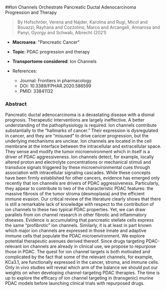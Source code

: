 ##Ion Channels Orchestrate Pancreatic Ductal Adenocarcinoma Progression and Therapy

> By Hofschröer, Verena and Najder, Karolina and Rugi, Micol and Bouazzi, Rayhana and Cozzolino, Marco and Arcangeli, Annarosa and Panyi, Gyorgy and Schwab, Albrecht (2021)

- **Macroarea**: "Pancreatic Cancer"
- **Topic**: PDAC progression and therapy
- **Transportome considered**: Ion Channels

- References:
  - Journal: Frontiers in pharmacology
  - DOI: 10.3389/FPHAR.2020.586599
  - PMID: 33841132

### Abstract

Pancreatic ductal adenocarcinoma is a devastating disease with a dismal prognosis. Therapeutic interventions are largely ineffective. A better understanding of the pathophysiology is required. Ion channels contribute substantially to the “hallmarks of cancer.” Their expression is dysregulated in cancer, and they are “misused” to drive cancer progression, but the underlying mechanisms are unclear. Ion channels are located in the cell membrane at the interface between the intracellular and extracellular space. They sense and modify the tumor microenvironment which in itself is a driver of PDAC aggressiveness. Ion channels detect, for example, locally altered proton and electrolyte concentrations or mechanical stimuli and transduce signals triggered by these microenvironmental cues through association with intracellular signaling cascades. While these concepts have been firmly established for other cancers, evidence has emerged only recently that ion channels are drivers of PDAC aggressiveness. Particularly, they appear to contribute to two of the characteristic PDAC features: the massive fibrosis of the tumor stroma (desmoplasia) and the efficient immune evasion. Our critical review of the literature clearly shows that there is still a remarkable lack of knowledge with respect to the contribution of ion channels to these two typical PDAC properties. Yet, we can draw parallels from ion channel research in other fibrotic and inflammatory diseases. Evidence is accumulating that pancreatic stellate cells express the same “profibrotic” ion channels. Similarly, it is at least in part known which major ion channels are expressed in those innate and adaptive immune cells that populate the PDAC microenvironment. We explore potential therapeutic avenues derived thereof. Since drugs targeting PDAC-relevant ion channels are already in clinical use, we propose to repurpose those in PDAC. The quest for ion channel targets is both motivated and complicated by the fact that some of the relevant channels, for example, KCa3.1, are functionally expressed in the cancer, stroma, and immune cells. Only in vivo studies will reveal which arm of the balance we should put our weights on when developing channel-targeting PDAC therapies. The time is up to explore the efficacy of ion channel targeting in (transgenic) murine PDAC models before launching clinical trials with repurposed drugs.
